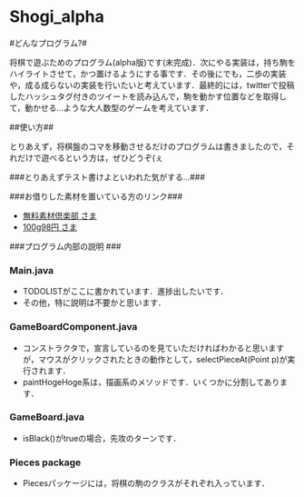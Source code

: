 Shogi_alpha
===========

#どんなプログラム?#

将棋で遊ぶためのプログラム(alpha版)です(未完成)．次にやる実装は，持ち駒をハイライトさせて，かつ置けるようにする事です．その後にでも，二歩の実装や，成る成らないの実装を行いたいと考えています．最終的には，twitterで投稿したハッシュタグ付きのツイートを読み込んで，駒を動かす位置などを取得して，動かせる...ような大人数型のゲームを考えています．

##使い方##

とりあえず，将棋盤のコマを移動させるだけのプログラムは書きましたので，それだけで遊べるという方は，ぜひどうぞ(ぇ

###とりあえずテスト書けよといわれた気がする...###

###お借りした素材を置いている方のリンク###
 - [無料素材倶楽部 さま][1]
 - [100g98円 さま][2]

###プログラム内部の説明 ###
### Main.java ###
 - TODOLISTがここに書かれています．進捗出したいです．
 - その他，特に説明は不要かと思います．

### GameBoardComponent.java ###
 - コンストラクタで，宣言しているのを見ていただければわかると思いますが，マウスがクリックされたときの動作として，selectPieceAt(Point p)が実行されます．
 - paintHogeHoge系は，描画系のメソッドです．いくつかに分割してあります．

### GameBoard.java ###
 - isBlack()がtrueの場合，先攻のターンです．

### Pieces package ###
 - Piecesパッケージには，将棋の駒のクラスがそれぞれ入っています．

[1]: http://sozai.7gates.net/docs/japanese-chess/
[2]: http://www.pixiv.net/member_illust.php?mode=medium&illust_id=25263895
